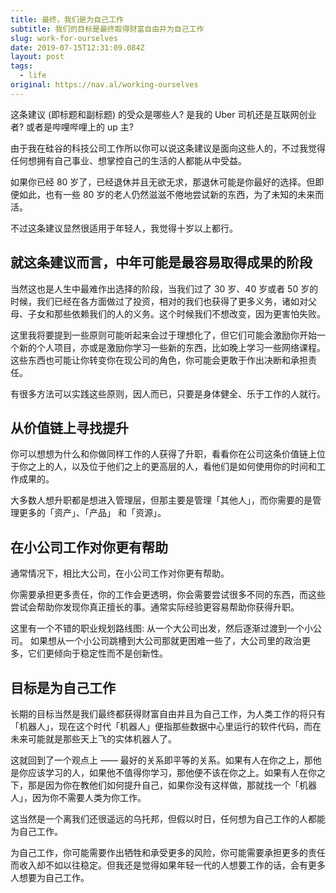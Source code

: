 ```yaml
---
title: 最终，我们是为自己工作
subtitle: 我们的目标是最终取得财富自由并为自己工作
slug: work-for-ourselves
date: 2019-07-15T12:31:09.084Z
layout: post
tags:
  - life
original: https://nav.al/working-ourselves
---
```



这条建议 (即标题和副标题) 的受众是哪些人? 是我的 Uber 司机还是互联网创业者? 或者是哔哩哔哩上的 up 主?

由于我在硅谷的科技公司工作所以你可以说这条建议是面向这些人的，不过我觉得任何想拥有自己事业、想掌控自己的生活的人都能从中受益。

如果你已经 80 岁了，已经退休并且无欲无求，那退休可能是你最好的选择。但即便如此，也有一些 80 岁的老人仍然滋滋不倦地尝试新的东西，为了未知的未来而活。

不过这条建议显然很适用于年轻人，我觉得十岁以上都行。

## 就这条建议而言，中年可能是最容易取得成果的阶段

当然这也是人生中最难作出选择的阶段，当我们过了 30 岁、40 岁或者 50 岁的时候，我们已经在各方面做过了投资，相对的我们也获得了更多义务，诸如对父母、子女和那些依赖我们的人的义务。这个时候我们不想改变，因为更害怕失败。

这里我将要提到一些原则可能听起来会过于理想化了，但它们可能会激励你开始一个新的个人项目，亦或是激励你学习一些新的东西，比如晚上学习一些网络课程。这些东西也可能让你转变你在现公司的角色，你可能会更敢于作出决断和承担责任。

有很多方法可以实践这些原则，因人而已，只要是身体健全、乐于工作的人就行。

## 从价值链上寻找提升

你可以想想为什么和你做同样工作的人获得了升职，看看你在公司这条价值链上位于你之上的人，以及位于他们之上的更高层的人，看他们是如何使用你的时间和工作成果的。

大多数人想升职都是想进入管理层，但那主要是管理「其他人」，而你需要的是管理更多的「资产」、「产品」 和「资源」。

## 在小公司工作对你更有帮助

通常情况下，相比大公司，在小公司工作对你更有帮助。

你需要承担更多责任，你的工作会更透明，你会需要尝试很多不同的东西，而这些尝试会帮助你发现你真正擅长的事。通常实际经验更容易帮助你获得升职。

这里有一个不错的职业规划路线图: 从一个大公司出发，然后逐渐过渡到一个小公司。 如果想从一个小公司跳槽到大公司那就更困难一些了，大公司里的政治更多，它们更倾向于稳定性而不是创新性。

## 目标是为自己工作

长期的目标当然是我们最终都获得财富自由并且为自己工作，为人类工作的将只有「机器人」，现在这个时代「机器人」便指那些数据中心里运行的软件代码，而在未来可能就是那些天上飞的实体机器人了。

这就回到了一个观点上 —— 最好的关系即平等的关系。如果有人在你之上，那他是你应该学习的人，如果他不值得你学习，那他便不该在你之上。如果有人在你之下，那是因为你在教他们如何提升自己，如果你没有这样做，那就找一个「机器人」，因为你不需要人类为你工作。

这当然是一个离我们还很遥远的乌托邦，但假以时日，任何想为自己工作的人都能为自己工作。

为自己工作，你可能需要作出牺牲和承受更多的风险，你可能需要承担更多的责任而收入却不如以往稳定。但我还是觉得如果年轻一代的人想要工作的话，会有更多人想要为自己工作。
